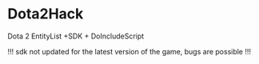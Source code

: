 # Dota2Hack
Dota 2 EntityList +SDK + DoIncludeScript 

!!! sdk not updated for the latest version of the game, bugs are possible !!!
